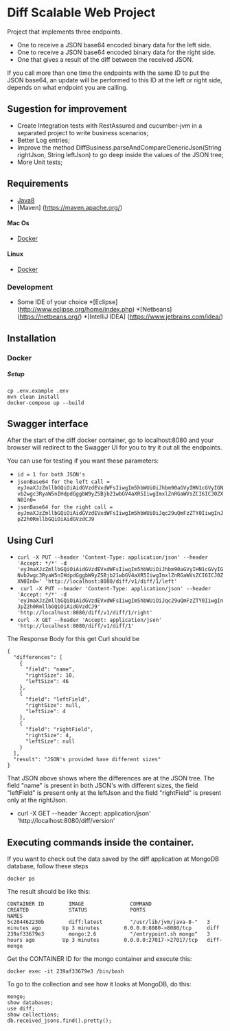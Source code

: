 # Diff Scalable Web Project

Project that implements three endpoints.
- One to receive a JSON base64 encoded binary data for the left side.
- One to receive a JSON base64 encoded binary data for the right side.
- One that gives a result of the diff between the received JSON.

If you call more than one time the endpoints with the same ID to put the JSON base64, an update will be performed to this ID at the left or right side, depends on what endpoint you are calling.

## Sugestion for improvement
- Create Integration tests with RestAssured and cucumber-jvm in a separated project to write business scenarios;
- Better Log entries;
- Improve the method DiffBusiness.parseAndCompareGenericJson(String rightJson, String leftJson) to go deep inside the values of the JSON tree;
- More Unit tests;

## Requirements

* [Java8](http://www.oracle.com/technetwork/pt/java/javase/downloads/jdk8-downloads-2133151.html)
* [Maven] (https://maven.apache.org/)

#### Mac Os

* [Docker](https://docs.docker.com/docker-for-mac/)

#### Linux

* [Docker](https://docs.docker.com/engine/installation/linux/ubuntulinux/)

### Development

 * Some IDE of your choice *[Eclipse] (http://www.eclipse.org/home/index.php) *[Netbeans] (https://netbeans.org/) *[IntelliJ IDEA] (https://www.jetbrains.com/idea/)

## Installation

### Docker

##### Setup

```
cp .env.example .env
mvn clean install
docker-compose up --build
```
## Swagger interface

After the start of the diff docker container, go to localhost:8080 and your browser will redirect to the Swagger UI for you to try it out all the endpoints.

You can use for testing if you want these parameters:

* ```id = 1 for both JSON's```
* ```jsonBase64 for the left call = eyJmaXJzZmllbGQiOiAidGVzdEVxdWFsIiwgIm5hbWUiOiJhbm90aGVyIHN1cGVyIGNvb2wgc3RyaW5nIHdpdGggbW9yZSBjb21wbGV4aXR5IiwgImxlZnRGaWVsZCI6ICJ0ZXN0In0=```
* ```jsonBase64 for the right call = eyJmaXJzZmllbGQiOiAidGVzdEVxdWFsIiwgIm5hbWUiOiJqc29uQmFzZTY0IiwgInJpZ2h0RmllbGQiOiAidGVzdCJ9```

## Using Curl
* ```curl -X PUT --header 'Content-Type: application/json' --header 'Accept: */*' -d 'eyJmaXJzZmllbGQiOiAidGVzdEVxdWFsIiwgIm5hbWUiOiJhbm90aGVyIHN1cGVyIGNvb2wgc3RyaW5nIHdpdGggbW9yZSBjb21wbGV4aXR5IiwgImxlZnRGaWVsZCI6ICJ0ZXN0In0=' 'http://localhost:8080/diff/v1/diff/1/left'```
* ``` curl -X PUT --header 'Content-Type: application/json' --header 'Accept: */*' -d 'eyJmaXJzZmllbGQiOiAidGVzdEVxdWFsIiwgIm5hbWUiOiJqc29uQmFzZTY0IiwgInJpZ2h0RmllbGQiOiAidGVzdCJ9' 'http://localhost:8080/diff/v1/diff/1/right'```
* ``` curl -X GET --header 'Accept: application/json' 'http://localhost:8080/diff/v1/diff/1' ```

The Response Body for this get Curl should be

```
{
  "differences": [
    {
      "field": "name",
      "rightSize": 10,
      "leftSize": 46
    },
    {
      "field": "leftField",
      "rightSize": null,
      "leftSize": 4
    },
    {
      "field": "rightField",
      "rightSize": 4,
      "leftSize": null
    }
  ],
  "result": "JSON's provided have different sizes"
}
```

That JSON above shows where the differences are at the JSON tree. The field "name" is present in both JSON's with different sizes, the field "leftField" is present only at the leftJson and the field "rightField" is present only at the rightJson.

* curl -X GET --header 'Accept: application/json' 'http://localhost:8080/diff/version'

## Executing commands inside the container.
If you want to check out the data saved by the diff application at MongoDB database, follow these steps

```
docker ps
```
The result should be like this:
```
CONTAINER ID        IMAGE               COMMAND                  CREATED             STATUS              PORTS                      NAMES
5c284462230b        diff:latest         "/usr/lib/jvm/java-8-"   3 minutes ago       Up 3 minutes        0.0.0.0:8080->8080/tcp     diff
239af33679e3        mongo:2.6           "/entrypoint.sh mongo"   3 hours ago         Up 3 minutes        0.0.0.0:27017->27017/tcp   diff-mongo
```
Get the CONTAINER ID for the mongo container and execute this:
```
docker exec -it 239af33679e3 /bin/bash
```
To go to the collection and see how it looks at MongoDB, do this:
```
mongo;
show databases;
use diff;
show collections;
db.received_jsons.find().pretty();
```
